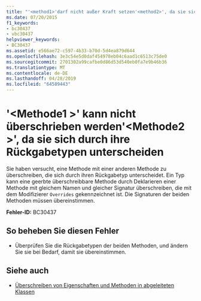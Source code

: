 ```yaml
---
title: "'<method1>'darf nicht außer Kraft setzen'<method2>', da sie sich durch ihre Rückgabetypen unterscheiden"
ms.date: 07/20/2015
f1_keywords:
- bc30437
- vbc30437
helpviewer_keywords:
- BC30437
ms.assetid: e566ae72-c597-4b33-b70d-5d4ea879d644
ms.openlocfilehash: 3e3c54e5d0daf454978eb04c6aad1c6513c75de0
ms.sourcegitcommit: 2701302a99cafbe0d86d53d540eb0fa7e9b46b36
ms.translationtype: MT
ms.contentlocale: de-DE
ms.lasthandoff: 04/28/2019
ms.locfileid: "64589443"
---
```

# <a name="method1-cannot-override-method2-because-they-differ-by-their-return-types"></a>'\<Methode1 >' kann nicht überschrieben werden'\<Methode2 >', da sie sich durch ihre Rückgabetypen unterscheiden
Sie haben versucht, eine Methode mit einer anderen Methode zu überschreiben, die sich durch ihren Rückgabetyp unterscheidet. Ein Typ kann eine geerbte überschreibbare Methode durch Deklarieren einer Methode mit gleichem Namen und gleicher Signatur überschreiben, die mit dem Modifizierer `Overrides` gekennzeichnet ist. Die Signaturen der beiden Methoden müssen übereinstimmen.  
  
 **Fehler-ID:** BC30437  
  
## <a name="to-correct-this-error"></a>So beheben Sie diesen Fehler  
  
- Überprüfen Sie die Rückgabetypen der beiden Methoden, und ändern Sie sie bei Bedarf, damit sie übereinstimmen.  
  
## <a name="see-also"></a>Siehe auch

- [Überschreiben von Eigenschaften und Methoden in abgeleiteten Klassen](~/docs/visual-basic/programming-guide/language-features/objects-and-classes/inheritance-basics.md#overriding-properties-and-methods-in-derived-classes)
